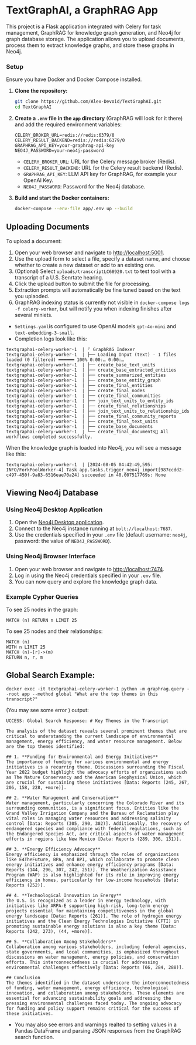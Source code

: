 # TextGraphAI, a GraphRAG App

This project is a Flask application integrated with Celery for task management, GraphRAG for knowledge graph generation, and Neo4j for graph database storage. The application allows you to upload documents, process them to extract knowledge graphs, and store these graphs in Neo4j.

### Setup

Ensure you have Docker and Docker Compose installed.

1. **Clone the repository:**

   ```bash
   git clone https://github.com/Alex-Devoid/TextGraphAI.git
   cd TextGraphAI
   ```

2. **Create a `.env` file in the `app` directory** (GraphRAG will look for it there) and add the required environment variables:

   ```env
   CELERY_BROKER_URL=redis://redis:6379/0
   CELERY_RESULT_BACKEND=redis://redis:6379/0
   GRAPHRAG_API_KEY=your-graphrag-api-key
   NEO4J_PASSWORD=your-neo4j-password
   ```

   - `CELERY_BROKER_URL`: URL for the Celery message broker (Redis).
   - `CELERY_RESULT_BACKEND`: URL for the Celery result backend (Redis).
   - `GRAPHRAG_API_KEY`: LLM API key for GraphRAG, for example your OpenAI Key.
   - `NEO4J_PASSWORD`: Password for the Neo4j database.

3. **Build and start the Docker containers:**

   ```bash
   docker-compose --env-file app/.env up --build
   ```


## Uploading Documents

To upload a document:

1. Open your web browser and navigate to [http://localhost:5001](http://localhost:5001).
2. Use the upload form to select a file, specify a dataset name, and choose whether to create a new dataset or add to an existing one.
3. (Optional) Select `uploads/transcriptLC68920.txt` to test tool with a transcript of a U.S. Senrtate hearing.
4. Click the upload button to submit the file for processing.
5. Extraction prompts will automatically be fine tuned based on the text you uplaoded.
6. GraphRAG indexing status is currently not visible in `docker-compose logs -f celery-worker`, but will notify you when indexing finishes after several miniets. 
- `Settings.yaml`is configured to use OpenAI models `gpt-4o-mini` and `text-embedding-3-small`.
- Completion logs look like this:
```
textgraphai-celery-worker-1  | ⠋ GraphRAG Indexer 
textgraphai-celery-worker-1  | ├── Loading Input (text) - 1 files loaded (0 filtered) ━━━━━━ 100% 0:00:… 0:00:…
textgraphai-celery-worker-1  | ├── create_base_text_units
textgraphai-celery-worker-1  | ├── create_base_extracted_entities
textgraphai-celery-worker-1  | ├── create_summarized_entities
textgraphai-celery-worker-1  | ├── create_base_entity_graph
textgraphai-celery-worker-1  | ├── create_final_entities
textgraphai-celery-worker-1  | ├── create_final_nodes
textgraphai-celery-worker-1  | ├── create_final_communities
textgraphai-celery-worker-1  | ├── join_text_units_to_entity_ids
textgraphai-celery-worker-1  | ├── create_final_relationships
textgraphai-celery-worker-1  | ├── join_text_units_to_relationship_ids
textgraphai-celery-worker-1  | ├── create_final_community_reports
textgraphai-celery-worker-1  | ├── create_final_text_units
textgraphai-celery-worker-1  | ├── create_base_documents
textgraphai-celery-worker-1  | └── create_final_documents🚀 All workflows completed successfully.
```

When the knowledge graph is loaded into Neo4j, you will see a message like this:
```
textgraphai-celery-worker-1  | [2024-08-05 04:42:49,595: INFO/ForkPoolWorker-4] Task app.tasks.trigger_neo4j_import[987ccdd2-c497-450f-9a83-6516eae70a24] succeeded in 40.007517769s: None
```


## Viewing Neo4j Database

### Using Neo4j Desktop Application

1. Open the [Neo4j Desktop application](https://neo4j.com/download/?utm_source=Google&utm_medium=PaidSearch&utm_campaign=Evergreen&utm_content=AMS-Search-SEMBrand-Evergreen-None-SEM-SEM-NonABM&utm_term=download%20neo4j&utm_adgroup=download&gad_source=1&gclid=Cj0KCQjwzby1BhCQARIsAJ_0t5MPiON1FsQVy85OZEZAS332LfsIOniodk-9z0h2vfw1QWrLDmB1YAUaAs6DEALw_wcB).
2. Connect to the Neo4j instance running at `bolt://localhost:7687`.
3. Use the credentials specified in your `.env` file (default username: `neo4j`, password: the value of `NEO4J_PASSWORD`).

### Using Neo4j Browser Interface

1. Open your web browser and navigate to [http://localhost:7474](http://localhost:7474).
2. Log in using the Neo4j credentials specified in your `.env` file.
3. You can now query and explore the knowledge graph data.

### Example Cypher Queries

To see 25 nodes in the graph:

```cypher
MATCH (n) RETURN n LIMIT 25
```

To see 25 nodes and their relationships:

```cypher
MATCH (n)
WITH n LIMIT 25
MATCH (n)-[r]->(m)
RETURN n, r, m
```

## Global Search Example:
```
docker exec -it textgraphai-celery-worker-1 python -m graphrag.query --root app --method global "What are the top themes in this transcript?"
```
(You may see some error )
output:
```
UCCESS: Global Search Response: # Key Themes in the Transcript

The analysis of the dataset reveals several prominent themes that are critical to understanding the current landscape of environmental management, energy efficiency, and water resource management. Below are the top themes identified:

## 1. **Funding for Environmental and Energy Initiatives**
The importance of funding for various environmental and energy initiatives is a recurring theme. Discussions surrounding the Fiscal Year 2022 budget highlight the advocacy efforts of organizations such as The Nature Conservancy and the American Geophysical Union, which are crucial for sustaining these initiatives [Data: Reports (245, 267, 206, 158, 228, +more)].

## 2. **Water Management and Conservation**
Water management, particularly concerning the Colorado River and its surrounding communities, is a significant focus. Entities like the Grand Valley Irrigation Company and the Bureau of Reclamation play vital roles in managing water resources and addressing salinity control [Data: Reports (305, 290, 302)]. Additionally, the recovery of endangered species and compliance with federal regulations, such as the Endangered Species Act, are critical aspects of water management efforts in regions like New Mexico [Data: Reports (289, 306, 131)].

## 3. **Energy Efficiency Advocacy**
Energy efficiency is emphasized through the roles of organizations like E4TheFuture, BPA, and BPI, which collaborate to promote clean energy initiatives and enhance energy efficiency programs [Data: Reports (144, 296, 307, 242, 251)]. The Weatherization Assistance Program (WAP) is also highlighted for its role in improving energy efficiency in homes, particularly for low-income households [Data: Reports (252)].

## 4. **Technological Innovation in Energy**
The U.S. is recognized as a leader in energy technology, with initiatives like ARPA-E supporting high-risk, long-term energy projects essential for maintaining competitiveness in the global energy landscape [Data: Reports (261)]. The role of hydrogen energy initiatives and the Clean Energy Technologies Initiative (CFTI) in promoting sustainable energy solutions is also a key theme [Data: Reports (242, 273), (44, +more)].

## 5. **Collaboration Among Stakeholders**
Collaboration among various stakeholders, including federal agencies, state governments, and local communities, is emphasized throughout discussions on water management, energy policies, and conservation efforts. This interconnectedness is crucial for addressing environmental challenges effectively [Data: Reports (66, 284, 288)].

## Conclusion
The themes identified in the dataset underscore the interconnectedness of funding, water management, energy efficiency, technological innovation, and collaboration among stakeholders. These elements are essential for advancing sustainability goals and addressing the pressing environmental challenges faced today. The ongoing advocacy for funding and policy support remains critical for the success of these initiatives.
```
* You may also see errors and warnings realted to setting values in a Pandas DataFrame and parsing JSON responses from the GraphRAG search function. 